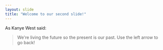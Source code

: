 ```yaml
---
layout: slide
title: "Welcome to our second slide!"
---
```

As Kanye West said:

> We're living the future so
> the present is our past.
Use the left arrow to go back!

